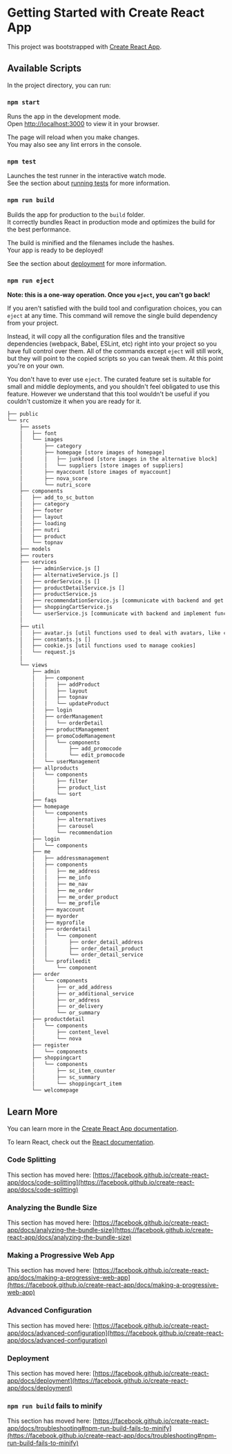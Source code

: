 # Getting Started with Create React App

This project was bootstrapped with [Create React App](https://github.com/facebook/create-react-app).

## Available Scripts

In the project directory, you can run:

### `npm start`

Runs the app in the development mode.\
Open [http://localhost:3000](http://localhost:3000) to view it in your browser.

The page will reload when you make changes.\
You may also see any lint errors in the console.

### `npm test`

Launches the test runner in the interactive watch mode.\
See the section about [running tests](https://facebook.github.io/create-react-app/docs/running-tests) for more information.

### `npm run build`

Builds the app for production to the `build` folder.\
It correctly bundles React in production mode and optimizes the build for the best performance.

The build is minified and the filenames include the hashes.\
Your app is ready to be deployed!

See the section about [deployment](https://facebook.github.io/create-react-app/docs/deployment) for more information.

### `npm run eject`

**Note: this is a one-way operation. Once you `eject`, you can't go back!**

If you aren't satisfied with the build tool and configuration choices, you can `eject` at any time. This command will remove the single build dependency from your project.

Instead, it will copy all the configuration files and the transitive dependencies (webpack, Babel, ESLint, etc) right into your project so you have full control over them. All of the commands except `eject` will still work, but they will point to the copied scripts so you can tweak them. At this point you're on your own.

You don't have to ever use `eject`. The curated feature set is suitable for small and middle deployments, and you shouldn't feel obligated to use this feature. However we understand that this tool wouldn't be useful if you couldn't customize it when you are ready for it.

```bash
├── public
└── src
    ├── assets
    │   ├── font
    │   └── images
    │       ├── category
    │       ├── homepage [store images of homepage]
    │       │   ├── junkfood [store images in the alternative block]
    │       │   └── suppliers [store images of suppliers]
    │       ├── myaccount [store images of myaccount]
    │       ├── nova_score
    │       └── nutri_score
    ├── components
    │   ├── add_to_sc_button
    │   ├── category
    │   ├── footer
    │   ├── layout
    │   ├── loading
    │   ├── nutri
    │   ├── product
    │   └── topnav
    ├── models
    ├── routers
    ├── services
    │   ├── adminService.js []
    │   ├── alternativeService.js []
    │   ├── orderService.js []
    │   ├── productDetailService.js []
    │   ├── productService.js
    │   ├── recommendationService.js [communicate with backend and get recommended product list]
    │   ├── shoppingCartService.js
    │   └── userService.js [communicate with backend and implement functions related to users such as register, log in, profile management, address management and so on ]
    │
    ├── util
    │   ├── avatar.js [util functions used to deal with avatars, like compression, encoding and decoding]
    │   ├── constants.js []
    │   ├── cookie.js [util functions used to manage cookies]
    │   └── request.js
    │
    └── views
        ├── admin
        │   ├── component
        │   │   ├── addProduct
        │   │   ├── layout
        │   │   ├── topnav
        │   │   └── updateProduct
        │   ├── login
        │   ├── orderManagement
        │   │   └── orderDetail
        │   ├── productManagement
        │   ├── promoCodeManagement
        │   │   └── components
        │   │       ├── add_promocode
        │   │       └── edit_promocode
        │   └── userManagement
        ├── allproducts
        │   └── components
        │       ├── filter
        │       ├── product_list
        │       └── sort
        ├── faqs
        ├── homepage
        │   └── components
        │       ├── alternatives
        │       ├── carousel
        │       └── recommendation
        ├── login
        │   └── components
        ├── me
        │   ├── addressmanagement
        │   ├── components
        │   │   ├── me_address
        │   │   ├── me_info
        │   │   ├── me_nav
        │   │   ├── me_order
        │   │   ├── me_order_product
        │   │   └── me_profile
        │   ├── myaccount
        │   ├── myorder
        │   ├── myprofile
        │   ├── orderdetail
        │   │   └── component
        │   │       ├── order_detail_address
        │   │       ├── order_detail_product
        │   │       └── order_detail_service
        │   └── profileedit
        │       └── component
        ├── order
        │   └── components
        │       ├── or_add_address
        │       ├── or_additional_service
        │       ├── or_address
        │       ├── or_delivery
        │       └── or_summary
        ├── productdetail
        │   └── components
        │       ├── content_level
        │       └── nova
        ├── register
        │   └── components
        ├── shoppingcart
        │   └── components
        │       ├── sc_item_counter
        │       ├── sc_summary
        │       └── shoppingcart_item
        └── welcomepage
```

## Learn More

You can learn more in the [Create React App documentation](https://facebook.github.io/create-react-app/docs/getting-started).

To learn React, check out the [React documentation](https://reactjs.org/).

### Code Splitting

This section has moved here: [https://facebook.github.io/create-react-app/docs/code-splitting](https://facebook.github.io/create-react-app/docs/code-splitting)

### Analyzing the Bundle Size

This section has moved here: [https://facebook.github.io/create-react-app/docs/analyzing-the-bundle-size](https://facebook.github.io/create-react-app/docs/analyzing-the-bundle-size)

### Making a Progressive Web App

This section has moved here: [https://facebook.github.io/create-react-app/docs/making-a-progressive-web-app](https://facebook.github.io/create-react-app/docs/making-a-progressive-web-app)

### Advanced Configuration

This section has moved here: [https://facebook.github.io/create-react-app/docs/advanced-configuration](https://facebook.github.io/create-react-app/docs/advanced-configuration)

### Deployment

This section has moved here: [https://facebook.github.io/create-react-app/docs/deployment](https://facebook.github.io/create-react-app/docs/deployment)

### `npm run build` fails to minify

This section has moved here: [https://facebook.github.io/create-react-app/docs/troubleshooting#npm-run-build-fails-to-minify](https://facebook.github.io/create-react-app/docs/troubleshooting#npm-run-build-fails-to-minify)
